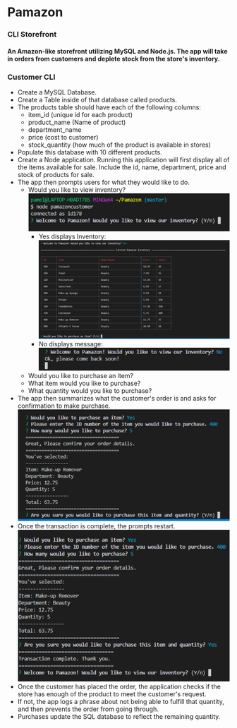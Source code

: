 # Pamazon
### CLI Storefront
#### An Amazon-like storefront utilizing MySQL and Node.js.  The app will take in orders from customers and deplete stock from the store's inventory.

### Customer CLI
* Create a MySQL Database.
* Create a Table inside of that database called products.
* The products table should have each of the following columns:
    * item_id (unique id for each product)
    * product_name (Name of product)
    * department_name
    * price (cost to customer)
    * stock_quantity (how much of the product is available in stores)
* Populate this database with 10 different products. 
* Create a Node application. Running this application will first display all of the items available for sale. Include the id, name, department, price and stock of products for sale.
* The app then prompts users for what they would like to do.
    * Would you like to view inventory?
![Prompt](https://github.com/pamelatholan/Pamazon/blob/master/images/welcome.PNG)
        *  Yes displays Inventory:
![Inventory](https://github.com/pamelatholan/Pamazon/blob/master/images/inventory.PNG)
        * No displays message:
![No](https://github.com/pamelatholan/Pamazon/blob/master/images/no_purchase.PNG)
    * Would you like to purchase an item?
    * What item would you like to purchase?
    * What quantity would you like to purchase?
* The app then summarizes what the customer's order is and asks for confirmation to make purchase.
![Confirm](https://github.com/pamelatholan/Pamazon/blob/master/images/purchase.PNG)
* Once the transaction is complete, the prompts restart.
![Complete](https://github.com/pamelatholan/Pamazon/blob/master/images/purchase_confirm.PNG)
* Once the customer has placed the order, the application checks if the store has enough of the product to meet the customer's request.
* If not, the app logs a phrase about not being able to fulfill that quantity, and then prevents the order from going through.
* Purchases update the SQL database to reflect the remaining quantity.
